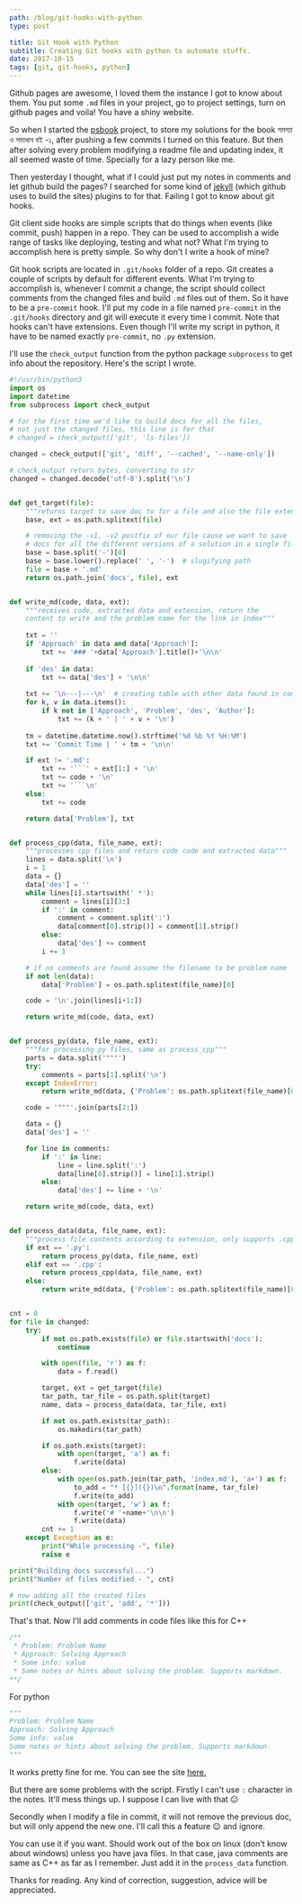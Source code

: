 ```yaml
---
path: /blog/git-hooks-with-python
type: post

title: Git Hook with Python
subtitle: Creating Git hooks with python to automate stuffs.
date: 2017-10-15
tags: [git, git-hooks, python]
---
```


Github pages are awesome, I loved them the instance I got to know about them. You put some `.md` files in your project, go to project settings, turn on github pages and voila! You have a shiny website.

So when I started the [psbook](https://github.com/sjsakib/psbook/) project, to store my solutions for the book সমস্যা ও সমাধান বই -১, after pushing a few commits I turned on this feature. But then after solving every problem modifying a readme file and updating index, it all seemed waste of time. Specially for a lazy person like me.

Then yesterday I thought, what if I could just put my notes in comments and let github build the pages? I searched for some kind of [jekyll](https://jekyllrb.com/) (which github uses to build the sites) plugins to for that. Failing I got to know about git hooks.

Git client side hooks are simple scripts that do things when events (like commit, push) happen in a repo. They can be used to accomplish a wide range of tasks like deploying, testing and what not? What I'm trying to accomplish here is pretty simple. So why don't I write a hook of mine?

Git hook scripts are located in `.git/hooks` folder of a repo. Git creates a couple of scripts by default for different events. What I'm trying to accomplish is, whenever I commit a change, the script should collect comments from the changed files and build `.md` files out of them. So it have to be a `pre-commit` hook. I'll put my code in a file named `pre-commit` in the `.git/hooks` directory and git will execute it every time I commit. Note that hooks can't have extensions. Even though I'll write my script in python, it have to be named exactly `pre-commit`, no `.py` extension.

I'll use the `check_output` function from the python package `subprocess` to get info about the repository. Here's the script I wrote.

```python
#!/usr/bin/python3
import os
import datetime
from subprocess import check_output

# for the first time we'd like to build docs for all the files,
# not just the changed files, this line is for that
# changed = check_output(['git', 'ls-files'])

changed = check_output(['git', 'diff', '--cached', '--name-only'])

# check_output return bytes, converting to str
changed = changed.decode('utf-8').split('\n')


def get_target(file):
    """returns target to save doc to for a file and also the file extension"""
    base, ext = os.path.splitext(file)

    # removing the -v1, -v2 postfix of our file cause we want to save
    # docs for all the different versions of a solution in a single file
    base = base.split('-')[0] 
    base = base.lower().replace(' ', '-')  # slugifying path
    file = base + '.md'
    return os.path.join('docs', file), ext


def write_md(code, data, ext):
    """receives code, extracted data and extension, return the
    content to write and the problem name for the link in index"""
    
    txt = ''
    if 'Approach' in data and data['Approach']:
        txt += '### '+data['Approach'].title()+'\n\n'
    
    if 'des' in data:
        txt += data['des'] + '\n\n'
    
    txt += '\n---|---\n'  # creating table with other data found in comment
    for k, v in data.items():
        if k not in ['Approach', 'Problem', 'des', 'Author']:
            txt += (k + ' | ' + v + '\n')
    
    tm = datetime.datetime.now().strftime('%d %b %Y %H:%M')
    txt += 'Commit Time | ' + tm + '\n\n'

    if ext != '.md':
        txt += '```' + ext[1:] + '\n'
        txt += code + '\n'
        txt += '```\n'
    else:
        txt += code

    return data['Problem'], txt


def process_cpp(data, file_name, ext):
    """processes cpp files and return code code and extracted data"""
    lines = data.split('\n')
    i = 1
    data = {}
    data['des'] = ''
    while lines[i].startswith(' *'):
        comment = lines[i][3:]
        if ':' in comment:
            comment = comment.split(':')
            data[comment[0].strip()] = comment[1].strip()
        else:
            data['des'] += comment
        i += 1

    # if no comments are found assume the filename to be problem name
    if not len(data):
        data['Problem'] = os.path.splitext(file_name)[0]

    code = '\n'.join(lines[i+1:])

    return write_md(code, data, ext)


def process_py(data, file_name, ext):
    """for processing py files, same as process_cpp"""
    parts = data.split('"""')
    try:
        comments = parts[1].split('\n')
    except IndexError:
        return write_md(data, {'Problem': os.path.splitext(file_name)[0]}, ext)

    code = '"""'.join(parts[2:])

    data = {}
    data['des'] = ''

    for line in comments:
        if ':' in line:
            line = line.split(':')
            data[line[0].strip()] = line[1].strip()
        else:
            data['des'] += line + '\n'

    return write_md(code, data, ext)


def process_data(data, file_name, ext):
    """process file contents according to extension, only supports .cpp, .py for now"""
    if ext == '.py':
        return process_py(data, file_name, ext)
    elif ext == '.cpp':
        return process_cpp(data, file_name, ext)
    else:
        return write_md(data, {'Problem': os.path.splitext(file_name)[0]}, ext)


cnt = 0
for file in changed:
    try:
        if not os.path.exists(file) or file.startswith('docs'):
            continue

        with open(file, 'r') as f:
            data = f.read()

        target, ext = get_target(file)
        tar_path, tar_file = os.path.split(target)
        name, data = process_data(data, tar_file, ext)

        if not os.path.exists(tar_path):
            os.makedirs(tar_path)

        if os.path.exists(target):
            with open(target, 'a') as f:
                f.write(data)
        else:
            with open(os.path.join(tar_path, 'index.md'), 'a+') as f:
                to_add = "* [{}]({})\n".format(name, tar_file)
                f.write(to_add)
            with open(target, 'w') as f:
                f.write('# '+name+'\n\n')
                f.write(data)
        cnt += 1
    except Exception as e:
        print("While processing -", file)
        raise e

print("Building docs successful...")
print("Number of files modified - ", cnt)

# now adding all the created files
print(check_output(['git', 'add', '*']))

```

That's that. Now I'll add comments in code files like this for C++
```cpp
/**
 * Problem: Problem Name
 * Approach: Solving Approach
 * Some info: value
 * Some notes or hints about solving the problem. Supports markdown.
**/
```

For python
```python
"""
Problem: Problem Name
Approach: Solving Approach
Some info: value
Some notes or hints about solving the problem. Supports markdown.
"""
```

It works pretty fine for me. You can see the site [here.](https://sjsakib.github.io/psbook/)

But there are some problems with the script. Firstly I can't use `:` character in the notes. It'll mess things up. I suppose I can live with that :neutral_face:

Secondly when I modify a file in commit, it will not remove the previous doc, but will only append the new one. I'll call this a feature :wink: and ignore.

You can use it if you want. Should work out of the box on linux (don't know about windows) unless you have java files. In that case, java comments are same as C++ as far as I remember. Just add it in the `process_data` function.

Thanks for reading. Any kind of correction, suggestion, advice will be appreciated.
